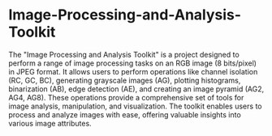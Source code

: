 # Image-Processing-and-Analysis-Toolkit

The "Image Processing and Analysis Toolkit" is a project designed to perform a range of image processing tasks on an RGB image (8 bits/pixel) in JPEG format. It allows users to perform operations like channel isolation (RC, GC, BC), generating grayscale images (AG), plotting histograms, binarization (AB), edge detection (AE), and creating an image pyramid (AG2, AG4, AG8). These operations provide a comprehensive set of tools for image analysis, manipulation, and visualization. The toolkit enables users to process and analyze images with ease, offering valuable insights into various image attributes.
